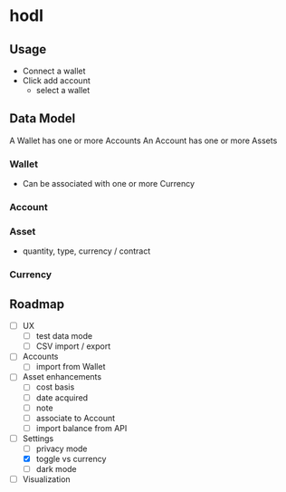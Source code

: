 # hodl

## Usage

- Connect a wallet
- Click add account
  - select a wallet
## Data Model

A Wallet has one or more Accounts
An Account has one or more Assets

### Wallet

- Can be associated with one or more Currency

### Account

### Asset

- quantity, type, currency / contract

### Currency



## Roadmap

- [ ] UX
  - [ ] test data mode
  - [ ] CSV import / export 
- [ ] Accounts
  - [ ] import from Wallet
- [ ] Asset enhancements
  - [ ] cost basis
  - [ ] date acquired
  - [ ] note
  - [ ] associate to Account
  - [ ] import balance from API
- [ ] Settings
  - [ ] privacy mode
  - [x] toggle vs currency
  - [ ] dark mode
- [ ] Visualization
